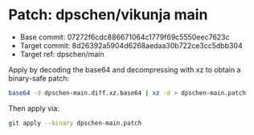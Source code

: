 # Patch: dpschen/vikunja main

- Base commit: 07272f6cdc886671064c1779f69c5550eec7623c
- Target commit: 8d26392a5904d6268aedaa30b722ce3cc5dbb304
- Target ref: dpschen/main

Apply by decoding the base64 and decompressing with xz to obtain a binary-safe patch:

```bash
base64 -d dpschen-main.diff.xz.base64 | xz -d > dpschen-main.patch
```

Then apply via:

```bash
git apply --binary dpschen-main.patch
```
